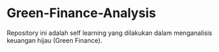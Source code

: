 # Green-Finance-Analysis
Repository ini adalah self learning yang dilakukan dalam menganalisis keuangan hijau (Green Finance).
